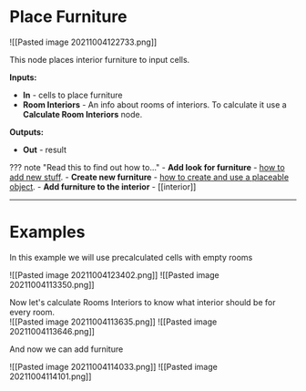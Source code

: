 # **Place Furniture**

![[Pasted image 20211004122733.png]]

This node places interior furniture to input cells. 

**Inputs:**

- **In** - cells to place furniture
- **Room Interiors** - An info about rooms of interiors. To calculate it use a **Calculate Room Interiors** node.

**Outputs:**

- **Out** - result
	

??? note "Read this to find out how to..."
	- **Add look for furniture** - [how to add new stuff](how-to-add-new-stuff.md).
	- **Create new furniture** - [how to create and use a placeable object](how-to-create-and-use-a-placeable-object.md).
	- **Add furniture to the interior** - [[interior]]

--------

# Examples
In this example we will use precalculated cells with empty rooms  

![[Pasted image 20211004123402.png]]
![[Pasted image 20211004113350.png]]

Now let's calculate Rooms Interiors to know what interior should be for  every room.  
![[Pasted image 20211004113635.png]]
![[Pasted image 20211004113646.png]]

And now we can add furniture  

![[Pasted image 20211004114033.png]]
![[Pasted image 20211004114101.png]]